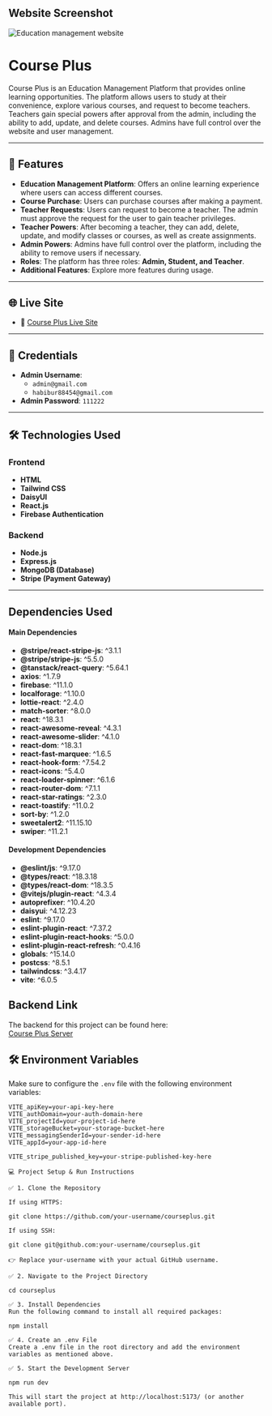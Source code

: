 ## Website Screenshot
![Education management website](https://i.ibb.co.com/6cstWQdK/course-web.jpg)
# Course Plus

Course Plus is an Education Management Platform that provides online learning opportunities. The platform allows users to study at their convenience, explore various courses, and request to become teachers. Teachers gain special powers after approval from the admin, including the ability to add, update, and delete courses. Admins have full control over the website and user management.

---

## 🚀 Features
- **Education Management Platform**: Offers an online learning experience where users can access different courses.
- **Course Purchase**: Users can purchase courses after making a payment.
- **Teacher Requests**: Users can request to become a teacher. The admin must approve the request for the user to gain teacher privileges.
- **Teacher Powers**: After becoming a teacher, they can add, delete, update, and modify classes or courses, as well as create assignments.
- **Admin Powers**: Admins have full control over the platform, including the ability to remove users if necessary.
- **Roles**: The platform has three roles: **Admin, Student, and Teacher**.
- **Additional Features**: Explore more features during usage.

---

## 🌐 Live Site
- 🔗 [Course Plus Live Site](https://courseplus-b5b5c.web.app)

---

## 🔑 Credentials
- **Admin Username**:  
  - `admin@gmail.com`
  - `habibur88454@gmail.com`
- **Admin Password**: `111222`

---

## 🛠️ Technologies Used
### **Frontend**
- **HTML**
- **Tailwind CSS**
- **DaisyUI**
- **React.js**
- **Firebase Authentication**

### **Backend**
- **Node.js**
- **Express.js**
- **MongoDB (Database)**
- **Stripe (Payment Gateway)**

---

<!-- dependencies -->
## Dependencies Used

#### **Main Dependencies**
- **@stripe/react-stripe-js**: ^3.1.1  
- **@stripe/stripe-js**: ^5.5.0  
- **@tanstack/react-query**: ^5.64.1  
- **axios**: ^1.7.9  
- **firebase**: ^11.1.0  
- **localforage**: ^1.10.0  
- **lottie-react**: ^2.4.0  
- **match-sorter**: ^8.0.0  
- **react**: ^18.3.1  
- **react-awesome-reveal**: ^4.3.1  
- **react-awesome-slider**: ^4.1.0  
- **react-dom**: ^18.3.1  
- **react-fast-marquee**: ^1.6.5  
- **react-hook-form**: ^7.54.2  
- **react-icons**: ^5.4.0  
- **react-loader-spinner**: ^6.1.6  
- **react-router-dom**: ^7.1.1  
- **react-star-ratings**: ^2.3.0  
- **react-toastify**: ^11.0.2  
- **sort-by**: ^1.2.0  
- **sweetalert2**: ^11.15.10  
- **swiper**: ^11.2.1  

#### **Development Dependencies**
- **@eslint/js**: ^9.17.0  
- **@types/react**: ^18.3.18  
- **@types/react-dom**: ^18.3.5  
- **@vitejs/plugin-react**: ^4.3.4  
- **autoprefixer**: ^10.4.20  
- **daisyui**: ^4.12.23  
- **eslint**: ^9.17.0  
- **eslint-plugin-react**: ^7.37.2  
- **eslint-plugin-react-hooks**: ^5.0.0  
- **eslint-plugin-react-refresh**: ^0.4.16  
- **globals**: ^15.14.0  
- **postcss**: ^8.5.1  
- **tailwindcss**: ^3.4.17  
- **vite**: ^6.0.5  

## Backend Link
The backend for this project can be found here:  
[Course Plus Server](https://github.com/HabiburRahman02/course_plus_server)

## 🛠️ Environment Variables

Make sure to configure the `.env` file with the following environment variables:

```env
VITE_apiKey=your-api-key-here
VITE_authDomain=your-auth-domain-here
VITE_projectId=your-project-id-here
VITE_storageBucket=your-storage-bucket-here
VITE_messagingSenderId=your-sender-id-here
VITE_appId=your-app-id-here

VITE_stripe_published_key=your-stripe-published-key-here

💻 Project Setup & Run Instructions

✅ 1. Clone the Repository

If using HTTPS:

git clone https://github.com/your-username/courseplus.git

If using SSH:

git clone git@github.com:your-username/courseplus.git

👉 Replace your-username with your actual GitHub username.

✅ 2. Navigate to the Project Directory

cd courseplus

✅ 3. Install Dependencies
Run the following command to install all required packages:

npm install

✅ 4. Create an .env File
Create a .env file in the root directory and add the environment variables as mentioned above.

✅ 5. Start the Development Server

npm run dev

This will start the project at http://localhost:5173/ (or another available port).


